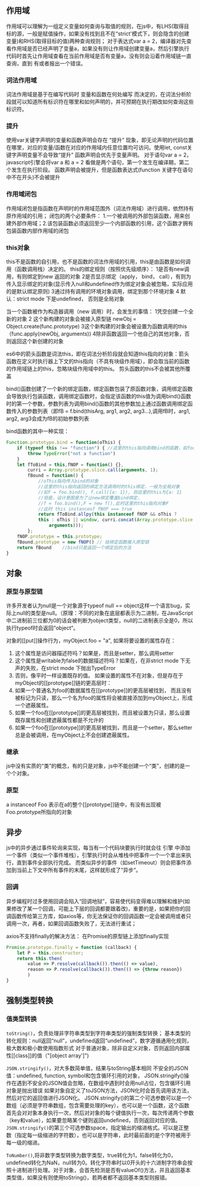 ## 作用域
  作用域可以理解为一组定义变量如何查询与取值的规则，在js中，有LHS(取得目标的源，一般是赋值操作，如果没有找到且不在“strict'模式下，则会隐含的创建变量)和RHS(取得目标的值)两种查询规则；
  对于表达式var a = 2，编译器对先查看作用域是否已经声明了变量a，如果没有则让作用域创建变量a，然后引擎执行代码时首先让作用域查看在当前作用域是否有变量a，没有则会沿着作用域链一直查询，直到
有或者报出一个错误。

### 词法作用域

  词法作用域是基于在编写代码时 变量和函数在何处编写 而决定的，在词法分析阶段就可以知道所有标识符在哪里和如何声明的，并可预期在执行期改如何查询这些标识符。

### 提升
  使用var关键字声明的变量和函数声明会存在 “提升” 现象，即无论声明的代码位置在哪里，对应的变量/函数在对应的作用域内任意位置均可访问。使用let, const关键字声明变量不会导致“提升”
  函数声明会优先于变量声明。
   对于语句var a = 2，javascript引擎会将var a 和 a = 2 看做是两个语句，第一个发生在编译期，第二个发生在执行阶段。
  函数声明会被提升，但是函数表达式(function 关键字在语句中不在开头)不会被提升
  

### 作用域闭包
作用域闭包是指函数在声明时的作用域范围外（词法作用域）进行调用，依然持有原作用域的引用；
  闭包的两个必要条件： 1.一个被调用的外部包装函数，用来创建外部作用域；2.该包装函数必须返回至少一个内部函数的引用，这个函数才拥有包装函数内部作用域的闭包

### this对象
  this不是函数的自引用，也不是函数的词法作用域的引用，this是由函数是如何调用（函数调用栈）决定的。
  this的绑定规则（按照优先级顺序）：
    1是否有new调用，有则绑定到new 返回的对象
    2是否显示绑定（apply， bind， call），有则为传入显示绑定的对象(显示传入null和undefined作为绑定对象会被忽略，实际应用的是默认绑定原则)
    3通过持有调用的环境对象调用，绑定到那个环境对象
    4 默认：strict mode 下是undefined， 否则是全局对象

  当一个函数被作为构造器调用（new 调用）时，会发生的事情：
  1凭空创建一个全新的对象
  2 这个新构建的对象会被接入原型链 newObj = Object.create(func.prototype)
  3这个新构建的对象会被设置为函数调用的this（func.apply(newObj, arguments))
  4除非函数返回一个他自己的其他对象，否则返回这个新创建的对象

  es6中的箭头函数是词法this，即在词法分析阶段就会知道this指向的对象：箭头函数在定义时执行器上下文的this指向（不具有块级作用域），即会取当前的函数的作用域链上的this，忽略块级作用域中的this。 剪头函数的this不会被其他所覆盖  

bind()函数创建了一个新的绑定函数，绑定函数包装了原函数对象，调用绑定函数会导致执行包装函数，调用绑定函数时，会指定该函数的this值为调用bind()函数时的第一个参数，参数列表为调用bind()函数的其他参数加上通过函数调用绑定函数传入的参数列表（即fB = f.bind(thisArg, arg1, arg2, arg3...),调用fB时，arg1, arg2, arg3会成为fB的初始参数列表  

bind函数的其中一种实现：
```javascript
Function.prototype.bind = function(oThis) {
    if (typeof this !== "function") { //这里的this指向调用bind的函数，如foo.bind(),则为foo
        throw TypeError("not a function")
    }
    let fToBind = this,fNOP = function() {},
        curri = Array.prototype.slice.call(arguments, 1);
        fBound = function() {
            //oThis指向传入bind的对象
            //这里的this指向返回的绑定方法调用时的this绑定，一般为全局对象
            //如f = foo.bind(), f.call({a: 1}), 则这里的this为{a: 1}
            //但是，设计意图是为了让new绑定覆盖bind绑定，
            //f = foo.bind(),F = new f(),此时这里的this指向对象F
            //此时 this instanceof fNOP === true
            return fToBind.allpy(this instanceof fNOP && oThis ? 
            this : oThis || window, curri.concat(Array.prototype.slice.call(
                arguments)));
        };
    fNOP.prototype = this.prototype;
    fBound.prototype = new fNOP() // 给绑定函数接入原型链
    return fBound    //bind只是返回一个绑定后的方法
}
```


## 对象

### 原型与原型链
  许多开发者认为null是一个对象源于typeof null == object这样一个语言bug，实际上null的类型是null。（原理：不同的对象在底层都表示为二进制，在JavaScript中二进制前三位都为0的话会被判断为object类型，null的二进制表示全是0，所以执行typeof时会返回“object“。


  对象的[[put]]操作行为，myObject.foo = "a", 如果将要设置的属性存在：
  1. 这个属性是访问器描述符吗？如果是，而且是setter，那么调用setter
  2. 这个属性是writable为false的数据描述符吗？如果在，在非strict mode 下无声的失败，在strict mode 下抛出TypeError
  3. 否则，像平时一样设置既存的值。
  如果设置的属性不在对象，但是存在于myObject的[[prototype]]链的更高层时：
  1. 如果一个普通名为foo的数据属性在[[prototype]]的更高层被找到， 而且没有被标记为只读，那么一个名为foo的属性将会被直接添加到myObject上，形成一个遮蔽属性。
  2. 如果一个foo在[[prototype]]的更高层被找到，而且被设置为只读，那么设置既存属性和创建遮蔽属性都是不允许的
  3. 如果一个foo在[[prototype]]的更高层被找到，而且是一个setter，那么setter总是会被调用，在myObject上不会创建遮蔽属性。


### 继承
js中没有实质的“类”的概念，有的只是对象，js中不能创建一个“类”，创建的是一个个对象。

### 原型
  a instanceof Foo 表示在a的整个[[prototype]]链中，有没有出现被Foo.prototype所指向的对象

## 异步
js中的异步通过事件轮询来实现，每当有一个代码块要执行时就会往 引擎 中添加一个事件（类似一个事件堆栈），引擎执行时会从堆栈中把事件一个一个拿出来执行，直到事件全部执行完成。
而类似异步的事件（如setTimeout）则会把事件添加到当前上下文中所有事件的末尾，这样就形成了“异步”。

### 回调
异步编程时过多使用回调会陷入“回调地狱”，容易使代码变得难以理解和维护(如果修改了某一个回调，可能上下层的回调都要跟着改)，重要的是，如果把你的回调函数传给第三方库，如axios等，你无法保证你的回调函数一定会被调用或者只调用一次，再者，如果回调函数失败了，无法进行重试；

axios不支持finally的解决方法：
在Promise的原型链上添加finally实现
```javascript
Promise.prototype.finally = function (callback) {
	let P = this.constructor;
	return this.then(
		value => P.resolve(callback()).then(() => value),
		reason => P.resolve(callback()).then(() => {throw reason})
		)
}
```

## 强制类型转换
### 值类型转换
`toString()`，负责处理非字符串类型到字符串类型的强制类型转换；
基本类型的转化规则：null返回“null”，undefined返回“undefined”，数字遵循通用化规则，极大数和极小数使用指数形式
对于普通对象，除非自定义对象，否则返回内部属性[[class]]的值（"[object array']")

`JSON.stringify()`，对大多数简单值，结果与toString基本相同
不安全的JSON值：undefined, function, symbol和包含循环引用的对象， JSON.stringify()操作在遇到不安全的JSON值会忽略，在数组中遇到时会用null占位，包含循环引用对象是抛出错误
如果对象自定义了toJSON方法，JSON化时会首先调用该方法，然后对它的返回值进行JSON化。
JSON.stringify()的第二个可选参数可以是一个数组（必须是字符串数组，包含需要处理的key），也可以是一个函数，这个函数首先会对对象本身执行一次，然后对对象的每个键值执行一次，每次传递两个参数（key和value），如果要忽略某个键则返回undefined，否则返回对应的值。
`JSON.stringify()`的第三个可选参数space，指定输出的缩进格式。可以是正整数（指定每一级缩进的字符数），也可以是字符串，此时最前面的是个字符被用于每一级的缩进。

`ToNumber()`,将非数字类型转换为数字类型，true转化为1，false转化为0， undefined转化为NaN，null转为0。转化字符串时以0开头的十六进制字符串会按照十进制进行处理。对于对象，会首先检测是否有valueOf()方法，并且返回基本类型值，如果没有则使用toString()，若两者都不返回基本类型则报错。
